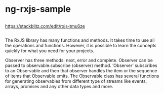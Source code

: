 # ng-rxjs-sample
##
https://stackblitz.com/edit/rxjs-tmu6ze
##
The RxJS library has many functions and methods.  It takes time to use all the operations and functions. However, it is possible to learn the concepts quickly for what you need for your projects.

Observer has three methods: next, error and complete. Observer can be passed to observable.subscribe (observer) method. ‘Observer’ subscribes to an Observable and then that observer handles the item or the sequence of items that Observable emits. The Observable class has several functions for generating observables from different type of streams like events, arrays, promises and any other data types and more.

